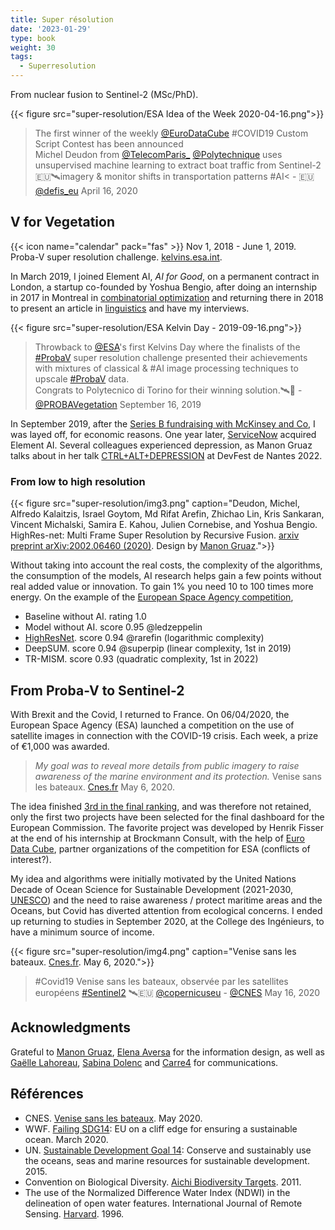 ```yaml
---
title: Super résolution
date: '2023-01-29'
type: book
weight: 30
tags:
  - Superresolution
---
```


From nuclear fusion to Sentinel-2 (MSc/PhD).

<!--more-->

{{< figure src="super-resolution/ESA Idea of the Week 2020-04-16.png">}}

<blockquote> The first winner of the weekly <a href="https://twitter.com/EuroDataCube?ref_src=twsrc%5Etfw">@EuroDataCube</a> #COVID19 Custom Script Contest has been announced<br>Michel Deudon from <a href="https://twitter.com/telecomparis">@TelecomParis_</a> <a href="https://twitter.com/Polytechnique?ref_src=twsrc%5Etfw">@Polytechnique</a> uses unsupervised machine learning to extract boat traffic from Sentinel-2 🇪🇺🛰imagery &amp; monitor shifts in transportation patterns #AI< - 🇪🇺 <a href="https://twitter.com/defis_eu/status/1250769302577389568">@defis_eu</a> April 16, 2020
</blockquote>

## V for Vegetation

{{< icon name="calendar" pack="fas" >}} Nov 1, 2018 - June 1, 2019. Proba-V super resolution challenge. [kelvins.esa.int](https://kelvins.esa.int/proba-v-super-resolution/problem/).

In March 2019, I joined Element AI, <i>AI for Good</i>, on a permanent contract in London, a startup co-founded by Yoshua Bengio, after doing an internship in 2017 in Montreal in [combinatorial optimization]( https://hanalog.ca/wp-content/uploads/2018/11/cpaior-learning-heuristics-6.pdf) and returning there in 2018 to present an article in [linguistics](https://proceedings.neurips.cc/paper_files/paper/2018/file/97e8527feaf77a97fc38f34216141515-Paper.pdf) and have my interviews.

{{< figure src="super-resolution/ESA Kelvin Day - 2019-09-16.png">}}

<blockquote>Throwback to <a href="https://twitter.com/esa?ref_src=twsrc%5Etfw">@ESA</a>&#39;s first Kelvins Day where the finalists of the <a href="https://twitter.com/hashtag/ProbaV?src=hash&amp;ref_src=twsrc%5Etfw">#ProbaV</a> super resolution challenge presented their achievements with mixtures of classical &amp; #AI image processing techniques to upscale <a href="https://twitter.com/hashtag/ProbaV?src=hash&amp;ref_src=twsrc%5Etfw">#ProbaV</a> data.<br>Congrats to Polytecnico di Torino for their winning solution.🛰️👏 - <a href="https://twitter.com/PROBAVegetation/status/1173540928600117248">@PROBAVegetation</a> September 16, 2019
</blockquote>

In September 2019, after the [Series B fundraising with McKinsey and Co](https://www.cdpq.com/fr/actualites/communiques/element-ai-recueille-200m-ca-1514m-us-de-serie-b-pour-transformer-les), I was layed off, for economic reasons. One year later, [ServiceNow](https://techcrunch.com/2020/11/30/servicenow-is-acquiring-element-ai-the-canadian-startup-building-ai-services-for-enterprises/) acquired Element AI. Several colleagues experienced depression, as Manon Gruaz talks about in her talk [CTRL+ALT+DEPRESSION](https://www.youtube.com/watch?v=MN3D0uLEERU&ab_channel=GDGFrance) at DevFest de Nantes 2022.

### From low to high resolution

{{< figure src="super-resolution/img3.png" caption="Deudon, Michel, Alfredo Kalaitzis, Israel Goytom, Md Rifat Arefin, Zhichao Lin, Kris Sankaran, Vincent Michalski, Samira E. Kahou, Julien Cornebise, and Yoshua Bengio. HighRes-net: Multi Frame Super Resolution by Recursive Fusion. [arxiv preprint arXiv:2002.06460 (2020)](https://arxiv.org/abs/2002.06460). Design by [Manon Gruaz](https://manongruaz.com/).">}}

Without taking into account the real costs, the complexity of the algorithms, the consumption of the models, AI research helps gain a few points without real added value or innovation. To gain 1% you need 10 to 100 times more energy. On the example of the [European Space Agency competition](https://kelvins.esa.int/proba-v-super-resolution/leaderboard/results),
- Baseline without AI. rating 1.0
- Model without AI. score 0.95 @ledzeppelin
- [HighResNet](https://arxiv.org/abs/2002.06460). score 0.94 @rarefin (logarithmic complexity)
- DeepSUM. score 0.94 @superpip (linear complexity, 1st in 2019)
- TR-MISM. score 0.93 (quadratic complexity, 1st in 2022)

## From Proba-V to Sentinel-2

With Brexit and the Covid, I returned to France. On 06/04/2020, the European Space Agency (ESA) launched a competition on the use of satellite images in connection with the COVID-19 crisis. Each week, a prize of €1,000 was awarded.

> <i>My goal was to reveal more details from public imagery to raise awareness of the marine environment and its protection.</i> Venise sans les bateaux. [Cnes.fr](https://spacegate.cnes.fr/fr/covid-19-venise-sans-les-bateaux) May 6, 2020.

The idea finished [3rd in the final ranking](https://medium.com/sentinel-hub/race-upscaling-competition-results-8a339bb8c942), and was therefore not retained, only the first two projects have been selected for the final dashboard for the European Commission. The favorite project was developed by Henrik Fisser at the end of his internship at Brockmann Consult, with the help of [Euro Data Cube](https://github.com/hfisser/Truck_Detection_Sentinel2_COVID19/commit/48bc8ab4cc431d8a044093cbd8c0385aff5511be), partner organizations of the competition for ESA (conflicts of interest?).

My idea and algorithms were initially motivated by the United Nations Decade of Ocean Science for Sustainable Development (2021-2030, [UNESCO](https://fr.unesco.org/ocean-decade)) and the need to raise awareness / protect maritime areas and the Oceans, but Covid has diverted attention from ecological concerns. I ended up returning to studies in September 2020, at the College des Ingénieurs, to have a minimum source of income.

{{< figure src="super-resolution/img4.png" caption="Venise sans les bateaux. [Cnes.fr](https://spacegate.cnes.fr/fr/covid-19-venise-sans-les-bateaux). May 6, 2020.">}}

<blockquote>#Covid19 Venise sans les bateaux, observée par les satellites européens <a href="https://twitter.com/hashtag/Sentinel2?src=hash&amp;ref_src=twsrc%5Etfw">#Sentinel2</a> 🛰️🇪🇺 <a href="https://twitter.com/CopernicusEU?ref_src=twsrc%5Etfw">@copernicuseu</a> - <a href="https://twitter.com/CNES/status/1261594992839208960">@CNES</a> May 16, 2020
</blockquote>

## Acknowledgments
Grateful to [Manon Gruaz](https://manongruaz.com/), [Elena Aversa](https://densitydesign.org/person/elena-aversa/) for the information design, as well as [Gaëlle Lahoreau](https://www.centre-valdeloire.fr/comprendre/lassemblee-regionale/annuaire-des-elus/lahoreau-gaelle), [Sabina Dolenc](https://medium.com/sentinel-hub/race-upscaling-competition-results-8a339bb8c942) and [Carre4](https://medium.com/carre4/monitoring-boat-traffic-with-public-satellites-be1c48d87802) for communications.

## Références
- CNES. [Venise sans les bateaux](https://spacegate.cnes.fr/fr/covid-19-venise-sans-les-bateaux). May 2020.
- WWF. [Failing SDG14](https://www.wwf.eu/?uNewsID=360550): EU on a cliff edge for ensuring a sustainable ocean. March 2020.
- UN. [Sustainable Development Goal 14](https://sdgs.un.org/fr/goals/goal14): Conserve and sustainably use the oceans, seas and marine resources for sustainable development. 2015.
- Convention on Biological Diversity. [Aichi Biodiversity Targets](https://www.cbd.int/sp/targets/). 2011.
- The use of the Normalized Difference Water Index (NDWI) in the delineation of open water features. International Journal of Remote Sensing. [Harvard](https://ui.adsabs.harvard.edu/abs/1996IJRS...17.1425M/abstract). 1996.